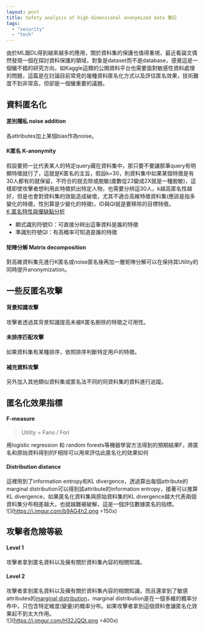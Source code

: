 ```yaml
---
layout: post
title: Safety analysis of high-dimensional anonymized data 筆記
tags: 
  - "security"
  - "tech"
---    
```


由於ML跟DL得到越來越多的應用，關於資料集的保護也值得重視，最近看論文偶然發現一個在探討資料保護的領域，對象是dataset而不是database，感覺這是一個蠻不錯的研究方向，如Kaggle這類的公開資料平台也需要面對敏感性資料處理的問題，這篇是在討論目前常見的幾種資料匿名化方式以及評估匿名效果，技術難度不到非常高，但卻是一個蠻重要的議題。  

## 資料匿名化
#### 差別隱私 noise addition
各attributes加上某個bias作為noise。  

#### K匿名 K-anonymity
假設要把一比代表某人的特定query藏在資料集中，那只要不要讓那筆query有明顯特徵就行了，這就是K匿名的主旨，假設k=30，則資料集中如果某個特徵是有30人都有的就保留，不符合的就去除或脫敏(歲數從23變成2X就是一種脫敏)，這樣即使攻擊者想利用此特徵抓出特定人物，也需要分辨這30人，k越高匿名性越好，但是也會對資料集的效能造成破壞，尤其不適合高維特徵資料集(應該是指多變化的特徵，性別算是少變化的特徵)，ID與QI就是要移除的目標特徵。  
[K 匿名特性與優缺點分析](https://www.itread01.com/content/1540995607.html)   

* 顯式識別符號ID：可直接分辨出這筆資料是誰的特徵
* 準識別符號QI：有高概率可知道是誰的特徵


#### 矩陣分解 Matrix decomposition
對高維資料集先進行K匿名或noise匿名後再加一層矩陣分解可以在保持其Utility的同時提升anonymization。  

## 一些反匿名攻擊
#### 背景知識攻擊
攻擊者透過其背景知識提高未被K匿名刪除的特徵之可用性。  

#### 未排序匹配攻擊
如果資料集有某種排序，依照排序判斷特定用戶的特徵。  

#### 補充資料攻擊
另外加入其他類似資料集或匿名法不同的同資料集的資料進行追蹤。  

## 匿名化效果指標
#### F-measure
>Utility = Fano / Fori

用logistic regression 和 random forests等機器學習方法得到的預期結果F，將匿名和原始資料得到的F相除可以用來評估此匿名化的效果如何  

#### Distribution distance
這裡用到了information entropy和KL divergence，透過算出每個attribute的marginal distribution可以得到該attribute的information entropy，接著可以推算KL divergence，如果匿名化資料集與原始資料集的KL divergence越大代表兩個資料集分布相差越大，也就越難被破解，這是一個評估數據匿名的指標。  
![](https://i.imgur.com/b9AG4h2.png =150x)  

## 攻擊者危險等級
#### Level 1
攻擊者拿到匿名資料以及擁有關於資料集內容的相關知識。  
#### Level 2
攻擊者拿到匿名資料以及擁有關於資料集內容的相關知識，而且還拿到了敏感attributes的[marginal distribution](https://zh.wikipedia.org/wiki/%E8%BE%B9%E7%BC%98%E5%88%86%E5%B8%83)，marginal distribution是在一個多維的概率分布中，只包含特定維度(變量)的概率分布。如果攻擊者拿到這個資料會讓匿名化效果起不到太大作用。    
![](https://i.imgur.com/H32JQQt.png =400x)  
